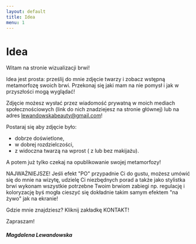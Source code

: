 ```yaml
---
layout: default
title: Idea
menu: 1
---
```


# Idea

Witam na stronie wizualizacji brwi!

Idea jest prosta: prześlij do mnie zdjęcie twarzy i zobacz wstępną metamorfozę swoich brwi. Przekonaj się jaki mam na nie pomysł i jak w przyszłości mogą wyglądać! 

Zdjęcie możesz wysłać przez wiadomość prywatną w moich mediach społecznościowych (link do nich znadziejesz na stronie głównej) lub na adres lewandowskabeauty@gmail.com! 

Postaraj się aby zdjęcie było: 
* dobrze doświetlone,
* w dobrej rozdzielczości, 
* z widoczna twarzą na wprost ( z lub bez makijażu).

A potem już tylko czekaj na opublikowanie swojej metamorfozy! 

NAJWAŻNIEJSZE!
Jeśli efekt "PO" przypadnie Ci do gustu, możesz umówić się do mnie na wizytę, udzielę Ci niezbędnych porad a także jako stylistka brwi wykonam wszystkie potrzebne Twoim brwiom zabiegi np. regulację i koloryzację byś mogła cieszyć się dokładnie takim samym efektem "na żywo" jak na ekranie!

Gdzie mnie znajdziesz? 
Kliknij zakładkę KONTAKT!

Zapraszam!

##### _Magdalena Lewandowska_
